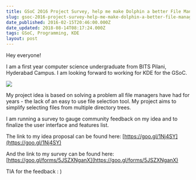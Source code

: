 ```yaml
---
title: GSoC 2016 Project Survey, help me make Dolphin a better File Manager!
slug: gsoc-2016-project-survey-help-me-make-dolphin-a-better-file-manager
date_published: 2016-02-15T20:46:00.000Z
date_updated: 2018-08-14T08:17:24.000Z
tags: GSoC, Programming, KDE
layout: post
---
```


Hey everyone!

I am a first year computer science undergraduate from BITS Pilani, Hyderabad Campus. I am looking forward to working for KDE for the GSoC.

![](https://developers.google.com/open-source/gsoc/resources/downloads/GSoC2016Logo.jpg)

My project idea is based on solving a problem all file managers have had for years - the lack of an easy to use file selection tool. My project aims to simplify selecting files from multiple directory trees.

I am running a survey to gauge community feedback on my idea and to finalize the user interface and features list.

The link to my idea proposal can be found here: [https://goo.gl/1Nj4SY](https://goo.gl/1Nj4SY)

And the link to my survey can be found here: [https://goo.gl/forms/5JSZXNganX](https://goo.gl/forms/5JSZXNganX)

TIA for the feedback : )
